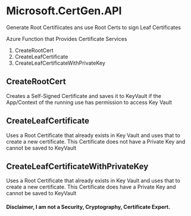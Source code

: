 # Microsoft.CertGen.API
Generate Root Certifiicates ans use Root Certs to sign Leaf Certificates

Azure Function that Provides Certificate Services

1) CreateRootCert
2) CreateLeafCertificate
3) CreateLeafCertificateWithPrivateKey

## CreateRootCert
Creates a Self-Signed Certificate and saves it to KeyVault if the App/Context of the running use has permission to access Key Vault


## CreateLeafCertificate
Uses a Root Certificate that already exists in Key Vault and uses that to create a new certificate. This Certificate does not have a Private Key and cannot be saved to KeyVault

## CreateLeafCertificateWithPrivateKey
Uses a Root Certificate that already exists in Key Vault and uses that to create a new certificate. This Certificate does have a Private Key and cannot be saved to KeyVault

#### Disclaimer, I am not a Security, Cryptography, Certificate Expert.
